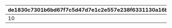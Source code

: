 |de1830c7301b6bd67f7c5d47d7e1c2e557e238f6331130a16b5257ff74736db4|6561b214df7056955767d045a227e98b75e2d2515e638aaf830aac7fff32fa38|9954abc626be5c61136601826b95058c02e46c47d4de409196610bfc1e62c03b|9ad39fafce1c2fbb0c4fa31996d7dbbd297dd4ca692306dd5f7f6c0c47f7ba95|1a6f34e47dab49db66ba2039a4503fec847eaaafd4c0322bed9b3882e6be9068|9c623e449dcaebf5509f4fb29a5948bfe895d192ae7654b6b2962a19e0aa9510|c79b85684f70c5c74d0eb5531fb9854e2cd277f276e7506cc2d360f2f7f9a032|7bbf14d1a160a68b653504b6d57489089aa2fddd63a34248755162d9b6162415|
| --- | --- | --- | --- | --- | --- | --- | --- |
|10|215|10|1|10|1000|1001|10|